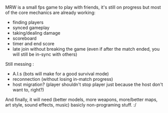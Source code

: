 MRW is a small fps game to play with friends,
it's still on progress but most of the core mechanics are already working:
+ finding players
+ synced gameplay
+ taking/dealing damage
+ scoreboard
+ timer and end score
+ late join without breaking the game (even if after the match ended, you will still be in-sync with others)

Still messing :
- A.I.s (bots will make for a good survival mode)
- reconnection (without losing in-match progress)
- host migration? (player shouldn't stop player just because the host don't want to, right?)

And finally, it will need (better models, more weapons, more/better maps, art style, sound effects, music) basicly non-programing stuff.   :/
